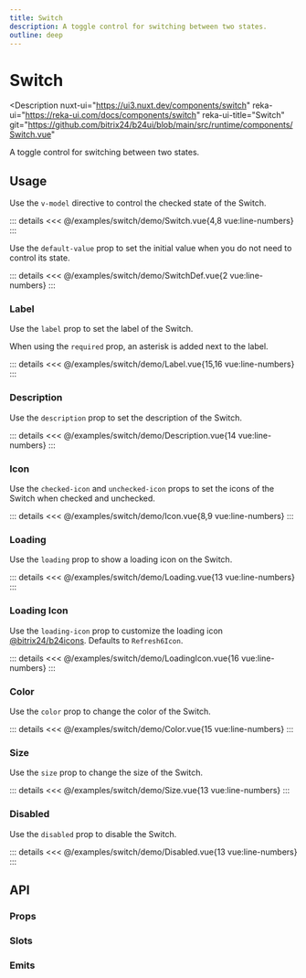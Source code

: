 ```yaml
---
title: Switch
description: A toggle control for switching between two states.
outline: deep
---
```

<script setup>
import SwitchExample from '/examples/switch/Switch.vue';
import SwitchDefExample from '/examples/switch/SwitchDef.vue';
import LabelExample from '/examples/switch/Label.vue';
import DescriptionExample from '/examples/switch/Description.vue';
import IconExample from '/examples/switch/Icon.vue';
import LoadingExample from '/examples/switch/Loading.vue';
import LoadingIconExample from '/examples/switch/LoadingIcon.vue';
import ColorExample from '/examples/switch/Color.vue';
import SizeExample from '/examples/switch/Size.vue';
import DisabledExample from '/examples/switch/Disabled.vue';
</script>
# Switch
<Description
  nuxt-ui="https://ui3.nuxt.dev/components/switch"
  reka-ui="https://reka-ui.com/docs/components/switch"
  reka-ui-title="Switch"
  git="https://github.com/bitrix24/b24ui/blob/main/src/runtime/components/Switch.vue"
>
  A toggle control for switching between two states.
</Description>

## Usage

Use the `v-model` directive to control the checked state of the Switch.

<div class="lg:min-h-[160px]">
  <ClientOnly>
    <SwitchExample />
  </ClientOnly>
</div>

::: details
<<< @/examples/switch/demo/Switch.vue{4,8 vue:line-numbers}
:::

Use the `default-value` prop to set the initial value when you do not need to control its state.

<div class="lg:min-h-[160px]">
  <ClientOnly>
    <SwitchDefExample />
  </ClientOnly>
</div>

::: details
<<< @/examples/switch/demo/SwitchDef.vue{2 vue:line-numbers}
:::

### Label

Use the `label` prop to set the label of the Switch.

When using the `required` prop, an asterisk is added next to the label.

<div class="lg:min-h-[275px]">
  <ClientOnly>
    <LabelExample />
  </ClientOnly>
</div>

::: details
<<< @/examples/switch/demo/Label.vue{15,16 vue:line-numbers}
:::

### Description

Use the `description` prop to set the description of the Switch.

<div class="lg:min-h-[275px]">
  <ClientOnly>
    <DescriptionExample />
  </ClientOnly>
</div>

::: details
<<< @/examples/switch/demo/Description.vue{14 vue:line-numbers}
:::

### Icon

Use the `checked-icon` and `unchecked-icon` props to set the icons of the Switch when checked and unchecked.

<div class="lg:min-h-[160px]">
  <ClientOnly>
    <IconExample />
  </ClientOnly>
</div>

::: details
<<< @/examples/switch/demo/Icon.vue{8,9 vue:line-numbers}
:::

### Loading

Use the `loading` prop to show a loading icon on the Switch.

<div class="lg:min-h-[275px]">
  <ClientOnly>
    <LoadingExample />
  </ClientOnly>
</div>

::: details
<<< @/examples/switch/demo/Loading.vue{13 vue:line-numbers}
:::

### Loading Icon

Use the `loading-icon` prop to customize the loading icon [@bitrix24/b24icons](https://bitrix24.github.io/b24icons/guide/icons.html). Defaults to `Refresh6Icon`.

<div class="lg:min-h-[275px]">
  <ClientOnly>
    <LoadingIconExample />
  </ClientOnly>
</div>

::: details
<<< @/examples/switch/demo/LoadingIcon.vue{16 vue:line-numbers}
:::

### Color

Use the `color` prop to change the color of the Switch.

<div class="lg:min-h-[275px]">
  <ClientOnly>
    <ColorExample />
  </ClientOnly>
</div>

::: details
<<< @/examples/switch/demo/Color.vue{15 vue:line-numbers}
:::

### Size

Use the `size` prop to change the size of the Switch.

<div class="lg:min-h-[275px]">
  <ClientOnly>
    <SizeExample />
  </ClientOnly>
</div>

::: details
<<< @/examples/switch/demo/Size.vue{13 vue:line-numbers}
:::

### Disabled

Use the `disabled` prop to disable the Switch.

<div class="lg:min-h-[275px]">
  <ClientOnly>
    <DisabledExample />
  </ClientOnly>
</div>

::: details
<<< @/examples/switch/demo/Disabled.vue{13 vue:line-numbers}
:::

## API

### Props

<ComponentProps component="Switch" />

### Slots

<ComponentSlots component="Switch" />

### Emits

<ComponentEmits component="Switch" />
